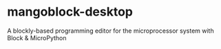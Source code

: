 # mangoblock-desktop
A blockly-based programming editor for the microprocessor system  with Block &amp; MicroPython
